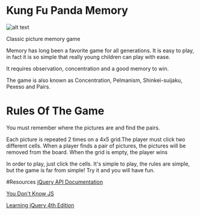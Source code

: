 # Kung Fu Panda Memory
![alt text][logo]

[logo]:http://cdn.collider.com/wp-content/uploads/kung-fu-panda-2.jpg
>


Classic picture memory game

Memory has long been a favorite game for all generations. It is easy to play, in fact it is so simple that really young children can play with ease.

It requires observation, concentration and a good memory to win.

The game is also known as Concentration, Pelmanism, Shinkei-suijaku, Pexeso and Pairs.

# Rules Of The Game
 You must remember where the pictures are and find the pairs.

Each picture is repeated 2 times on a 4x5 grid.The player must click two different cells. 
When a player finds a pair of pictures, the pictures will be removed from the board.
When the grid is empty, the player wins

In order to play, just click the cells. It's simple to play, the rules are simple, but the game is far from simple! Try it and you will have fun.








#Resources
[jQuery API Documentation](https://api.jquery.com/)
>
[You Don't Know JS](https://github.com/getify/You-Dont-Know-JS)
>
[Learning jQuery 4th Edition](http://www.pdfiles.com/pdf/files/English/Web_Apps_Programming_&_Internet/Learning_jQuery.pdf)
